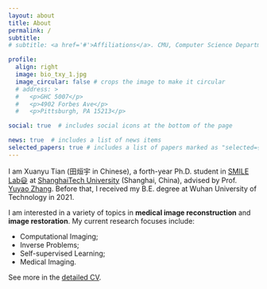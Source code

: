 ```yaml
---
layout: about
title: About
permalink: /
subtitle:
# subtitle: <a href='#'>Affiliations</a>. CMU, Computer Science Department, Pittsburgh.

profile:
  align: right
  image: bio_txy_1.jpg
  image_circular: false # crops the image to make it circular
  # address: >
  #   <p>GHC 5007</p>
  #   <p>4902 Forbes Ave</p>
  #   <p>Pittsburgh, PA 15213</p>

social: true  # includes social icons at the bottom of the page

news: true  # includes a list of news items
selected_papers: true # includes a list of papers marked as "selected={true}"
---
```


I am Xuanyu Tian (田烜宇 in Chinese), a forth-year Ph.D. student in [SMILE Lab:smiley:](https://smilelab.com.cn) at [ShanghaiTech University](https://www.shanghaitech.edu.cn) (Shanghai, China), advised by Prof. [Yuyao Zhang](https://scholar.google.com/citations?user=gIE0JTAAAAAJ&hl). Before that, I received my B.E. degree at Wuhan University of Technology in 2021.

I am interested in a variety of topics in <strong>medical image reconstruction</strong> and <strong>image restoration</strong>. My current research focuses include: <br>
* Computational Imaging; <br>
* Inverse Problems; <br>
* Self-supervised Learning; <br>
* Medical Imaging.

See more in the [detailed CV](https://MeijiTian.github.io/assets/pdf/XuanyuTian.pdf).